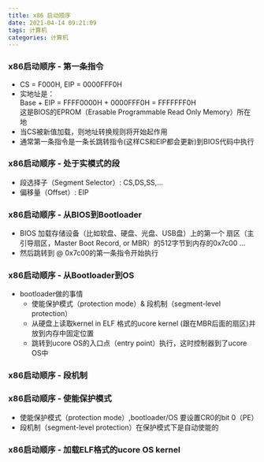 ```yaml
---
title: x86 启动顺序
date: 2021-04-14 09:21:09
tags: 计算机
categories: 计算机
---
```


### x86启动顺序 - 第一条指令
- CS = F000H, EIP = 0000FFF0H
- 实地址是：  
    Base + EIP = FFFF0000H + 0000FFF0H = FFFFFFF0H  
    这是BIOS的EPROM（Erasable Programmable Read Only Memory）所在地
- 当CS被新值加载，则地址转换规则将开始起作用
- 通常第一条指令是一条长跳转指令(这样CS和EIP都会更新)到BIOS代码中执行

### x86启动顺序 - 处于实模式的段
- 段选择子（Segment Selector）: CS,DS,SS,...
- 偏移量（Offset）: EIP

### x86启动顺序 - 从BIOS到Bootloader
- BIOS 加载存储设备（比如软盘、硬盘、光盘、USB盘）上的第一个 扇区（主引导扇区，Master Boot Record, or MBR）的512字节到内存的0x7c00 ...
- 然后跳转到 @ 0x7c00的第一条指令开始执行

### x86启动顺序 - 从Bootloader到OS
- bootloader做的事情
    - 使能保护模式（protection mode）& 段机制（segment-level protection）
    - 从硬盘上读取kernel in ELF 格式的ucore kernel (跟在MBR后面的扇区)并放到内存中固定位置
    - 跳转到ucore OS的入口点（entry point）执行，这时控制器到了ucore OS中

### x86启动顺序 - 段机制

### x86启动顺序 - 使能保护模式
- 使能保护模式（protection mode）,bootloader/OS 要设置CR0的bit 0（PE）
- 段机制（segment-level protection）在保护模式下是自动使能的

### x86启动顺序 - 加载ELF格式的ucore OS kernel